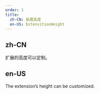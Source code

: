```yaml
---
order: 1
title:
  zh-CN: 拓展高度
  en-US: ExtensitionHeight
---
```


## zh-CN

扩展的高度可以定制。

## en-US

The extension’s height can be customized.